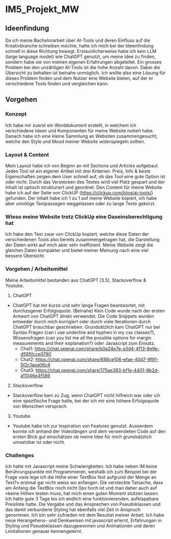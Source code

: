 # IM5_Projekt_MW
 
## Ideenfindung
Da ich meine Bachelorarbeit über AI-Tools und deren Einfluss auf die Kreativbranche schreiben möchte, hatte ich mich bei der Ideenfindung schnell in diese Richtung bewegt. Erstaunlicherweise habe ich kein LLM (large language model) wie ChatGPT genutzt, um meine Idee zu finden, sondern habe sie von meinen eigenen Erfahrungen abgeleitet.
Ein grosses Problem bei den unzähligen AI-Tools ist die hohe Anzahl davon. Dabei die Übersicht zu behalten ist beinahe unmöglich. Ich wollte also eine Lösung für dieses Problem finden und dem Nutzer eine Website bieten, auf der er verschiedene Tools finden und vergleichen kann.

## Vorgehen
### Konzept
Ich habe mir zuerst ein Worddokument erstellt, in welchem ich verschiedene Ideen und Komponenten für meine Website notiert habe. Danach habe ich eine kleine Sammlung an Websiten zusammengesucht, welche den Style und Mood meiner Website widerspiegeln sollten.

### Layout & Content
Mein Layout habe ich von Beginn an mit Sections und Articles aufgebaut. Jedes Tool ist ein eigener Artikel mit drei Kriterien. Preis, Info & beste Eigenschaften zeigen dem User schnell auf, ob das Tool eine gute Option ist oder nicht. Durch das Verstecken des Textes wird viel Platz gespart und der Inhalt ist optisch strukturiert und geordnet. Den Content für meine Website habe ich auf der Seite von ClickUP (https://clickup.com/blog/ai-tools/) gefunden. Der Inhalt habe ich 1 zu 1 auf meine Website kopiert, ich habe aber unnötige Textpassagen weggelassen oder zu lange Texte gekürzt. 

### Wieso meine Website trotz ClickUp eine Daseinsberechtigung hat
Ich habe den Text zwar von ClickUp kopiert, welche diese Daten der verschiedenen Tools also bereits zusammengetragen hat, die Darstellung der Daten wirkt auf mich aber sehr ineffizient. Meine Website zeigt die gleichen Daten kompakter und bietet meiner Meinung nach eine viel bessere Übersicht.

### Vorgehen / Arbeitsmittel
Meine Arbeitsmittel bestanden aus ChatGPT (3.5), Stackoverflow & Youtube.
1. ChatGPT
- ChatGPT hat mir kurze und sehr lange Fragen beantwortet, mit durchzogener Erfolgsquote. (Beinahe) Kein Code wurde nach der ersten Antwort von ChatGPT direkt verwendet. Die Code Snippets wurden entweder durch mich korrigiert oder durch viele Iterationen durch ChatGPT brauchbar geschrieben. Grundsätzlich kam ChatGPT nur bei Syntax Fragen (can i use underline and hyphen in my css classes?), Wissensfragen (can you list me all the possible options for margin measurements and their explanation?) oder Javascript zum Einsatz.
  - Chat1: https://chat.openai.com/share/b0a24e7e-a3d4-4f13-8e9e-d595fcce0790
  - Chat2: https://chat.openai.com/share/688ce106-efae-40d7-9f91-5f2c1aea06c4
  - Chat3: https://chat.openai.com/share/175ae383-bf1e-4401-8b2d-a11046e4f586

2. Stackoverflow
- Stackoverflow kam zu Zug, wenn ChatGPT nicht hilfreich war oder ich eine spezifische Frage hatte, bei der ich mir eine höhere Erfolgsquote von Menschen versprach.
3. Youtube
- Youtube habe ich zur Inspiration von Features genutzt. Ausserdem konnte ich anhand der Videolängen und dem verwendeten Code auf den ersten Blick gut einschätzen ob meine Idee für mich grundsätzlich umsetzbar ist oder nicht.

### Challenges
Ich hatte mit Javascript meine Schwierigkeiten. Ich habe neben IM keine Berührungspunkte mit Programmieren, weshalb ich zum Beispiel bei der Frage «wie lege ich die Höhe einer TextBox fest aufgrund der Menge an Text?» erstmal gar nicht weiss wo anfangen. Die versteckte Tatsache, dass am Anfang die TextBox noch nicht 0px hoch ist und man daher auch auf «keine Höhe» testen muss, hat mich einen guten Moment stutzen lassen. Ich hatte gute 3 Tage bis ich endlich eine funktionierenden, aufklappbare Preisliste hatte. Die Vergabe und das Ansprechen von Pseudoklassen und das damit verbundene Styling hat ebenfalls viel Zeit in Anspruch genommen.
Ich bin sehr zufrieden mit dem Resultat meiner Arbeit. Ich habe neue Herangehens- und Denkweisen mit javascript erlernt, Erfahrungen in Styling und Pseudoklassen dazugewonnen und Animationen und deren Limitationen genauer kennengelernt. 

